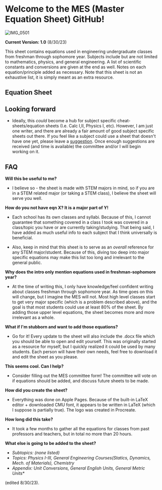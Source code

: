 # Welcome to the MES (Master Equation Sheet) GitHub!
![IMG_0501](https://github.com/ntader/MasterEquationSheet/assets/141366829/0df68ff0-3dc6-4af0-8805-60996fbaed6b)


**Current Version: 1.0** (8/30/23)

This sheet contains equations used in engineering undergraduate classes from freshman through sophomore year. Subjects include but are not limited to mathematics, physics, and general engineering. A list of scientific constants and conversions are given at the end as well. Notes on each equation/principle added as necessary. Note that this sheet is not an exhaustive list, it is simply meant as an extra resource.

## Equation Sheet

## Looking forward
* Ideally, this *could* become a hub for subject specific cheat-sheets/equation sheets (I.e. Calc I,II, Physics I, etc). However, I am just one writer, and there are already a fair amount of good subject specific sheets out there. If you feel like a subject could use a sheet that doesn't have one yet, please leave a [suggestion](https://docs.google.com/forms/d/e/1FAIpQLSf_Ul6LK3SoAwD1fWSKSIAGPCY3ctJZWpWQhVekjFJ4Jq8fMA/viewform?usp=sf_link). Once enough suggestions are received (and time is available) the committee and/or I will begin working on it.

## FAQ

**Will this be useful to me?**   

* I believe so - the sheet is made with STEM majors in mind, so if you are in a STEM related major (or taking a STEM class), I believe the sheet will serve you well.



**How do you not have eqn X? It is a major part of Y!** 

* Each school has its own classes and syllabi. Because of this, I cannot guarantee that something covered in a class I took was covered in a class/topic you have or are currently taking/studying. That being said, I have added as much useful info to each subject that I think universally is beneficial. 

* Also, keep in mind that this sheet is to serve as an *overall* reference for any STEM major/student. Because of this, diving too deep into major specific equations may make this list too long and irrelevant to the general public.


**Why does the intro only mention equations used in freshman-sophomore year?**

* At the time of writing this, I only have knowledge/feel confident writing about classes freshman through sophomore year. As time goes on this will change, but I imagine the MES will not. Most high level classes start to get very major specific (which is a problem described above), and the goal is that most students could use at least 80% of the sheet. By adding those upper level equations, the sheet becomes more and more irrelevant as a whole.



**What if I'm stubborn and want to add those equations?**

* Go for it! Every update to the sheet will also include the .docx file which you should be able to open and edit yourself. This was originally started as a resource for myself, but I quickly realized it could be used by many students. Each person will have their own needs, feel free to download it and edit the sheet as you please.




**This seems cool. Can I help?**   

* Consider filling out the MES committee form! The committee will vote on if equations should be added, and discuss future sheets to be made.



**How did you create the sheet?**  

* Everything was done on Apple Pages. Because of the built-in LaTeX editor + downloaded CMU font, it appears to be written in LaTeX (which I suppose is partially true). The logo was created in Procreate.

**How long did this take?**
* It took a few months to gather all the equations for classes from past professors and teachers, but in total no more than 20 hours.


**What else is going to be added to the sheet?** 

- *Subtopics: (none listed)*
- *Topics: Physics I-III, General Engineering Courses(Statics, Dynamics, Mech. of Materials), Chemistry*
- *Appendix: Unit Conversions, General English Units, General Metric Units**

(edited 8/30/23).
